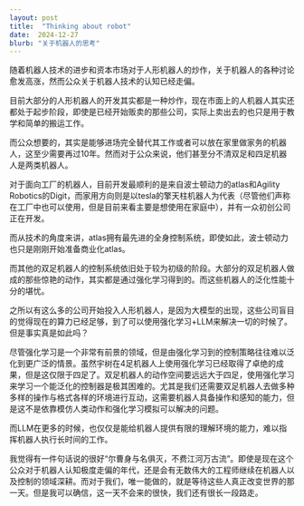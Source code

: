 ```yaml
---
layout: post
title:  "Thinking about robot"
date:  2024-12-27
blurb: "关于机器人的思考"
---
```


随着机器人技术的进步和资本市场对于人形机器人的炒作，关于机器人的各种讨论愈发高涨，然而公众关于机器人技术的认知已经走偏。

目前大部分的人形机器人的开发其实都是一种炒作，现在市面上的人机器人其实还都处于起步阶段，即使是已经开始贩卖的那些公司，实际上卖出去的也只是用于教学和简单的搬运工作。

而公众想要的，其实是能够进场完全替代其工作或者可以放在家里做家务的机器人，这至少需要再过10年。然而对于公众来说，他们甚至分不清双足和四足机器人是两类机器人。

对于面向工厂的机器人，目前开发最顺利的是来自波士顿动力的atlas和Agility Robotics的Digit，而家用方向则是以tesla的擎天柱机器人为代表（尽管他们声称在工厂中也可以使用，但是目前来看主要是想使用在家庭中），并有一众初创公司正在开发。

而从技术的角度来讲，atlas拥有最先进的全身控制系统，即使如此，波士顿动力也只是刚刚开始准备商业化atlas。

而其他的双足机器人的控制系统依旧处于较为初级的阶段。大部分的双足机器人做成的那些惊艳的动作，其实都是通过强化学习得到的。而这些机器人的泛化性能十分的堪忧。

之所以有这么多的公司开始投入人形机器人，是因为大模型的出现，这些公司盲目的觉得现在的算力已经足够，到了可以使用强化学习+LLM来解决一切的时候了。但是事实真是如此吗？

尽管强化学习是一个非常有前景的领域，但是由强化学习到的控制策略往往难以泛化到更广泛的情景。虽然宇树在4足机器人上使用强化学习已经取得了卓绝的成果，但是这仅限于四足了。双足机器人的动作空间要远远大于四足，使用强化学习来学习一个能泛化的控制器是极其困难的。尤其是我们还需要双足机器人去做多种多样的操作与格式各样的环境进行互动，这需要机器人具备操作和感知的能力，但是这不是依靠模仿人类动作和强化学习模拟可以解决的问题。

而LLM在更多的时候，也仅仅是能给机器人提供有限的理解环境的能力，难以指挥机器人执行长时间的工作。

我觉得有一件句话说的很好“尔曹身与名俱灭，不费江河万古流”。即使是现在这个公众对于机器人认知极度走偏的年代，还是会有无数伟大的工程师继续在机器人以及控制的领域深耕。而对于我们，唯一能做的，就是等待这些人真正改变世界的那一天。但是我可以确信，这一天不会来的很快，我们还有很长一段路走。
